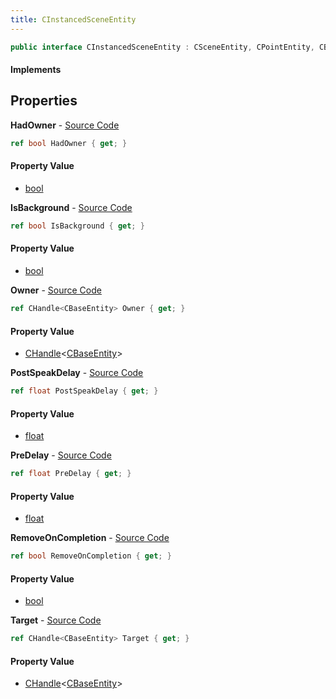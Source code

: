 ```yaml
---
title: CInstancedSceneEntity
---
```


```csharp
public interface CInstancedSceneEntity : CSceneEntity, CPointEntity, CBaseEntity, CEntityInstance, ISchemaClass<CEntityInstance>, ISchemaClass<CBaseEntity>, ISchemaClass<CPointEntity>, ISchemaClass<CSceneEntity>, ISchemaClass<CInstancedSceneEntity>, ISchemaField, ISchemaClass, INativeHandle
```

#### Implements

## Properties

**HadOwner** - [Source Code](https://github.com/swiftly-solution/swiftlys2/blob/main/managed/src/SwiftlyS2.Generated/Schemas/Interfaces/CInstancedSceneEntity.cs#L18)

```csharp
ref bool HadOwner { get; }
```

#### Property Value

- [bool](https://learn.microsoft.com/dotnet/api/system.boolean)

**IsBackground** - [Source Code](https://github.com/swiftly-solution/swiftlys2/blob/main/managed/src/SwiftlyS2.Generated/Schemas/Interfaces/CInstancedSceneEntity.cs#L24)

```csharp
ref bool IsBackground { get; }
```

#### Property Value

- [bool](https://learn.microsoft.com/dotnet/api/system.boolean)

**Owner** - [Source Code](https://github.com/swiftly-solution/swiftlys2/blob/main/managed/src/SwiftlyS2.Generated/Schemas/Interfaces/CInstancedSceneEntity.cs#L16)

```csharp
ref CHandle<CBaseEntity> Owner { get; }
```

#### Property Value

- [CHandle](/docs/api/shared/natives/chandle-1)<[CBaseEntity](/docs/api/shared/schemadefinitions/cbaseentity)>

**PostSpeakDelay** - [Source Code](https://github.com/swiftly-solution/swiftlys2/blob/main/managed/src/SwiftlyS2.Generated/Schemas/Interfaces/CInstancedSceneEntity.cs#L20)

```csharp
ref float PostSpeakDelay { get; }
```

#### Property Value

- [float](https://learn.microsoft.com/dotnet/api/system.single)

**PreDelay** - [Source Code](https://github.com/swiftly-solution/swiftlys2/blob/main/managed/src/SwiftlyS2.Generated/Schemas/Interfaces/CInstancedSceneEntity.cs#L22)

```csharp
ref float PreDelay { get; }
```

#### Property Value

- [float](https://learn.microsoft.com/dotnet/api/system.single)

**RemoveOnCompletion** - [Source Code](https://github.com/swiftly-solution/swiftlys2/blob/main/managed/src/SwiftlyS2.Generated/Schemas/Interfaces/CInstancedSceneEntity.cs#L26)

```csharp
ref bool RemoveOnCompletion { get; }
```

#### Property Value

- [bool](https://learn.microsoft.com/dotnet/api/system.boolean)

**Target** - [Source Code](https://github.com/swiftly-solution/swiftlys2/blob/main/managed/src/SwiftlyS2.Generated/Schemas/Interfaces/CInstancedSceneEntity.cs#L28)

```csharp
ref CHandle<CBaseEntity> Target { get; }
```

#### Property Value

- [CHandle](/docs/api/shared/natives/chandle-1)<[CBaseEntity](/docs/api/shared/schemadefinitions/cbaseentity)>

